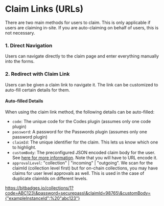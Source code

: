 # Claim Links (URLs)

There are two main methods for users to claim. This is only applicable if users are claiming in-site. If you are auto-claiming on behalf of users, this is not necessary.

### 1. Direct Navigation

Users can navigate directly to the claim page and enter everything manually into the forms.

### 2. Redirect with Claim Link

Users can be given a claim link to navigate it. The link can be customized to auto-fill certain details for them.

#### Auto-filled Details

When using the claim link method, the following details can be auto-filled:

* `code`: The unique code for the Codes plugin (assumes only one code plugin)
* `password`: A password for the Passwords plugin (assumes only one password plugin)
* `claimId`: The unique identifier for the claim. This lets us know which one to highlight.
* `customBody`: The preconfigured JSON encoded claim body for the user. See [here for more information](../bitbadges-api/tutorials/completing-claims.md).  Note that you will have to URL encode it.
* `approvalLevel`: "collection" | "incoming" | "outgoing". We scan for the claimId (collection level first) but for on-chain collections, you may have claims for user level approvals as well. This is used in the case of duplicate claimIds on different levels.

https://bitbadges.io/collections/1?code=ABC123\&password=securepass\&claimId=98765\&customBody={"exampleInstanceId":%20"abc123"}
